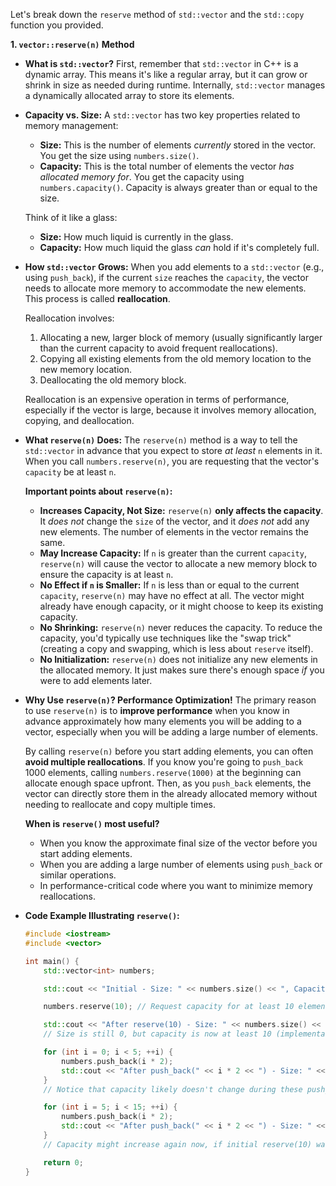 Let's break down the `reserve` method of `std::vector` and the `std::copy` function you provided.

**1. `vector::reserve(n)` Method**

*   **What is `std::vector`?**
    First, remember that `std::vector` in C++ is a dynamic array. This means it's like a regular array, but it can grow or shrink in size as needed during runtime.  Internally, `std::vector` manages a dynamically allocated array to store its elements.

*   **Capacity vs. Size:**
    A `std::vector` has two key properties related to memory management:
    *   **Size:**  This is the number of elements *currently* stored in the vector. You get the size using `numbers.size()`.
    *   **Capacity:** This is the total number of elements the vector *has allocated memory for*. You get the capacity using `numbers.capacity()`.  Capacity is always greater than or equal to the size.

    Think of it like a glass:
    *   **Size:** How much liquid is currently in the glass.
    *   **Capacity:** How much liquid the glass *can* hold if it's completely full.

*   **How `std::vector` Grows:**
    When you add elements to a `std::vector` (e.g., using `push_back`), if the current `size` reaches the `capacity`, the vector needs to allocate more memory to accommodate the new elements. This process is called **reallocation**.

    Reallocation involves:
    1.  Allocating a new, larger block of memory (usually significantly larger than the current capacity to avoid frequent reallocations).
    2.  Copying all existing elements from the old memory location to the new memory location.
    3.  Deallocating the old memory block.

    Reallocation is an expensive operation in terms of performance, especially if the vector is large, because it involves memory allocation, copying, and deallocation.

*   **What `reserve(n)` Does:**
    The `reserve(n)` method is a way to tell the `std::vector` in advance that you expect to store *at least* `n` elements in it.  When you call `numbers.reserve(n)`, you are requesting that the vector's `capacity` be at least `n`.

    **Important points about `reserve(n)`:**
    *   **Increases Capacity, Not Size:** `reserve(n)` **only affects the capacity**. It *does not* change the `size` of the vector, and it *does not* add any new elements.  The number of elements in the vector remains the same.
    *   **May Increase Capacity:** If `n` is greater than the current `capacity`, `reserve(n)` will cause the vector to allocate a new memory block to ensure the capacity is at least `n`.
    *   **No Effect if `n` is Smaller:** If `n` is less than or equal to the current `capacity`, `reserve(n)` may have no effect at all. The vector might already have enough capacity, or it might choose to keep its existing capacity.
    *   **No Shrinking:** `reserve(n)` never reduces the capacity. To reduce the capacity, you'd typically use techniques like the "swap trick" (creating a copy and swapping, which is less about `reserve` itself).
    *   **No Initialization:** `reserve(n)` does not initialize any new elements in the allocated memory. It just makes sure there's enough space *if* you were to add elements later.

*   **Why Use `reserve(n)`? Performance Optimization!**
    The primary reason to use `reserve(n)` is to **improve performance** when you know in advance approximately how many elements you will be adding to a vector, especially when you will be adding a large number of elements.

    By calling `reserve(n)` before you start adding elements, you can often **avoid multiple reallocations**. If you know you're going to `push_back` 1000 elements, calling `numbers.reserve(1000)` at the beginning can allocate enough space upfront. Then, as you `push_back` elements, the vector can directly store them in the already allocated memory without needing to reallocate and copy multiple times.

    **When is `reserve()` most useful?**
    *   When you know the approximate final size of the vector before you start adding elements.
    *   When you are adding a large number of elements using `push_back` or similar operations.
    *   In performance-critical code where you want to minimize memory reallocations.

*   **Code Example Illustrating `reserve()`:**

    ```c++
    #include <iostream>
    #include <vector>

    int main() {
        std::vector<int> numbers;

        std::cout << "Initial - Size: " << numbers.size() << ", Capacity: " << numbers.capacity() << std::endl;

        numbers.reserve(10); // Request capacity for at least 10 elements

        std::cout << "After reserve(10) - Size: " << numbers.size() << ", Capacity: " << numbers.capacity() << std::endl;
        // Size is still 0, but capacity is now at least 10 (implementation-dependent, might be more)

        for (int i = 0; i < 5; ++i) {
            numbers.push_back(i * 2);
            std::cout << "After push_back(" << i * 2 << ") - Size: " << numbers.size() << ", Capacity: " << numbers.capacity() << std::endl;
        }
        // Notice that capacity likely doesn't change during these push_backs because we reserved enough space initially.

        for (int i = 5; i < 15; ++i) {
            numbers.push_back(i * 2);
            std::cout << "After push_back(" << i * 2 << ") - Size: " << numbers.size() << ", Capacity: " << numbers.capacity() << std::endl;
        }
        // Capacity might increase again now, if initial reserve(10) wasn't enough for all 15 push_backs.

        return 0;
    }
```